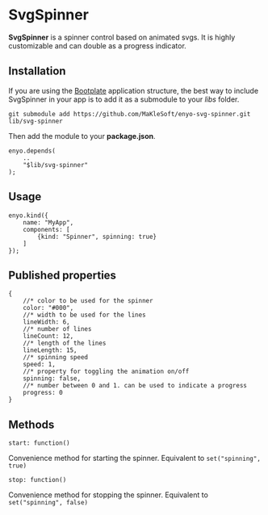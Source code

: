 # SvgSpinner

**SvgSpinner** is a spinner control based on animated svgs. It is highly customizable and can double as a progress indicator.

## Installation

If you are using the [Bootplate](https://github.com/enyojs/enyo/wiki/Bootplate) application structure, the best way to include SvgSpinner in your app is to add it as a submodule to your *libs* folder.

    git submodule add https://github.com/MaKleSoft/enyo-svg-spinner.git lib/svg-spinner

Then add the module to your **package.json**.

    enyo.depends(
        ..
        "$lib/svg-spinner"
    );


## Usage

    enyo.kind({
        name: "MyApp",
        components: [
            {kind: "Spinner", spinning: true}
        ]
    });

## Published properties

    {
        //* color to be used for the spinner
        color: "#000",
        //* width to be used for the lines
        lineWidth: 6,
        //* number of lines
        lineCount: 12,
        //* length of the lines
        lineLength: 15,
        //* spinning speed
        speed: 1,
        //* property for toggling the animation on/off
        spinning: false,
        //* number between 0 and 1. can be used to indicate a progress
        progress: 0
    }

## Methods

`start: function()`

Convenience method for starting the spinner. Equivalent to `set("spinning", true)`

`stop: function()`

Convenience method for stopping the spinner. Equivalent to `set("spinning", false)`